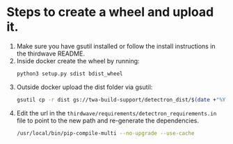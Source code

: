 # Steps to create a wheel and upload it.

1. Make sure you have gsutil installed or follow the install instructions in the thirdwave README.
1. Inside docker create the wheel by running:
    ```bash
    python3 setup.py sdist bdist_wheel
    ```
1. Outside docker upload the dist folder via gsutil:
    ```bash
    gsutil cp -r dist gs://twa-build-support/detectron_dist/$(date +"%Y_%m_%d")
    ```
1. Edit the url in the `thirdwave/requirements/detectron_requirements.in` file to point to the new path and re-generate the dependencies.
    ```bash
    /usr/local/bin/pip-compile-multi --no-upgrade --use-cache
    ```

